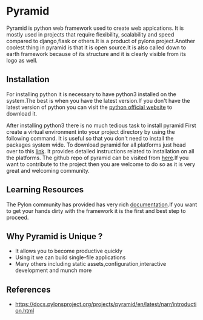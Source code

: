 # Pyramid
Pyramid is python web framework used to create web applcations. It is mostly used in projects that require flexibility, scalability and speed compared to django,flask or others.It is a product of pylons project.Another coolest thing in pyramid is that it is open source.It is also called down to earth framework because of its structure and it is clearly visible from its logo as well.

## Installation
For installing python it is necessary to have python3 installed on the system.The best is when you have the latest version.If you don't have the latest version of python you can visit the [python official website](https://www.python.org/) to download it.

After installing python3 there is no much tedious task to install pyramid
First create a virtual environment into your project directory by using the following command. It is useful so that you don't need to install the packages system wide. To download pyramid for all platforms just head over to this [link](https://docs.pylonsproject.org/projects/pyramid/en/latest/narr/install.html). It provides detailed instructions related to installation on all the platforms.
The github repo of pyramid can be visited from [here](https://github.com/Pylons/pyramid).If you want to contribute to the project then you are welcome to do so as it is very great and welcoming community.

## Learning Resources
The Pylon community has provided has very rich [documentation](https://docs.pylonsproject.org/projects/pyramid/en/latest/narr/introduction.html#).If you want to get your hands dirty with the framework it is the first and best step to proceed.

## Why Pyramid is Unique ?
* It allows you to become productive quickly
* Using it we can build single-file applications
* Many others including static assets,configuration,interactive development and 
munch more

## References
* https://docs.pylonsproject.org/projects/pyramid/en/latest/narr/introduction.html
